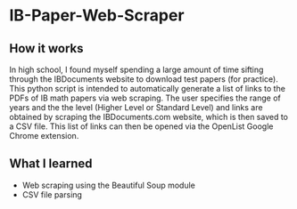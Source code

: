 # IB-Paper-Web-Scraper
## How it works
In high school, I found myself spending a large amount of time sifting through the IBDocuments website to download test papers (for practice). This python script is intended to automatically generate a list of links to the PDFs of IB math papers via web scraping. The user specifies the range of years and the the level (Higher Level or Standard Level) and links are obtained by scraping the IBDocuments.com website, which is then saved to a CSV file. This list of links can then be opened via the OpenList Google Chrome extension. 

## What I learned
- Web scraping using the Beautiful Soup module
- CSV file parsing